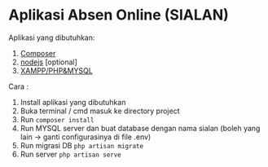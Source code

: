 # Aplikasi Absen Online (SIALAN)

Aplikasi yang dibutuhkan:
1. [Composer](https://getcomposer.org/download/)
2. [nodejs](https://nodejs.org/en/download/) [optional]
3. [XAMPP/PHP&MYSQL](https://www.apachefriends.org/download.html)

Cara :
1. Install aplikasi yang dibutuhkan
2. Buka terminal / cmd masuk ke directory project
3. Run ```composer install```
4. Run MYSQL server dan buat database dengan nama sialan (boleh yang lain -> ganti configurasinya di file .env)
5. Run migrasi DB ```php artisan migrate```
6. Run server ```php artisan serve```
